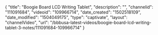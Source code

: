 {
    "title": "Boogie Board  LCD Writing Tablet",
    "description": "",
    "channelid": "111091684",
    "videoid": "109966714",
    "date_created": "1502518109",
    "date_modified": "1504049175",
    "type": "captivate",
    "layout": "channelVideo",
    "url": "\/bbbusa-latest-videos\/boogie-board-lcd-writing-tablet-3-notes\/111091684-109966714"
}